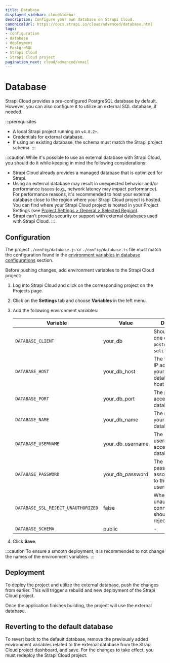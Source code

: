 ```yaml
---
title: Database
displayed_sidebar: cloudSidebar
description: Configure your own database on Strapi Cloud.
canonicalUrl: https://docs.strapi.io/cloud/advanced/database.html
tags:
- configuration
- database
- deployment
- PostgreSQL
- Strapi Cloud
- Strapi Cloud project
pagination_next: cloud/advanced/email
---
```


# Database

Strapi Cloud provides a pre-configured PostgreSQL database by default. However, you can also configure it to utilize an external SQL database, if needed.

:::prerequisites
- A local Strapi project running on `v4.8.2+`.
- Credentials for external database.
- If using an existing database, the schema must match the Strapi project schema.
:::

:::caution
While it's possible to use an external database with Strapi Cloud, you should do it while keeping in mind the following considerations:
- Strapi Cloud already provides a managed database that is optimized for Strapi.
- Using an external database may result in unexpected behavior and/or performance issues (e.g., network latency may impact performance). For performance reasons, it's recommended to host your external database close to the region where your Strapi Cloud project is hosted. You can find where your Strapi Cloud project is hosted in your Project Settings (see [Project Settings > General > Selected Region](/cloud/projects/settings#general)).
- Strapi can't provide security or support with external databases used with Strapi Cloud.
:::


## Configuration

The project `./config/database.js` or `./config/database.ts` file must match the configuration found in the [environment variables in database configurations](https://docs.strapi.io/cms/configurations/database#environment-variables-in-database-configurations) section.

Before pushing changes, add environment variables to the Strapi Cloud project:

1. Log into Strapi Cloud and click on the corresponding project on the Projects page.
2. Click on the **Settings** tab and choose **Variables** in the left menu.
3. Add the following environment variables:

    | Variable                           | Value            | Details  |
    | ---------------------------------- | ---------------- |----------|
    | `DATABASE_CLIENT`                  | your_db          | Should be one of `mysql`, `postgres`, or `sqlite`. |
    | `DATABASE_HOST`                    | your_db_host     | The URL or IP address of your database host |
    | `DATABASE_PORT`                    | your_db_port     | The port to access your database |
    | `DATABASE_NAME`                    | your_db_name     | The name of your database |
    | `DATABASE_USERNAME`                | your_db_username | The username to access your database |
    | `DATABASE_PASSWORD`                | your_db_password | The password associated to this username |
    | `DATABASE_SSL_REJECT_UNAUTHORIZED` | false            | Whether unauthorized connections should be rejected |
    | `DATABASE_SCHEMA`                  | public           | - |

4.  Click **Save**.

:::caution
To ensure a smooth deployment, it is recommended to not change the names of the environment variables.
:::

## Deployment

To deploy the project and utilize the external database, push the changes from earlier. This will trigger a rebuild and new deployment of the Strapi Cloud project.

Once the application finishes building, the project will use the external database.

## Reverting to the default database

To revert back to the default database, remove the previously added environment variables related to the external database from the Strapi Cloud project dashboard, and save. For the changes to take effect, you must redeploy the Strapi Cloud project.
